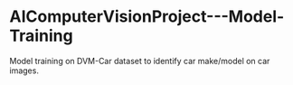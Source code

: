 # AIComputerVisionProject---Model-Training

Model training on DVM-Car dataset to identify car make/model on car images.

